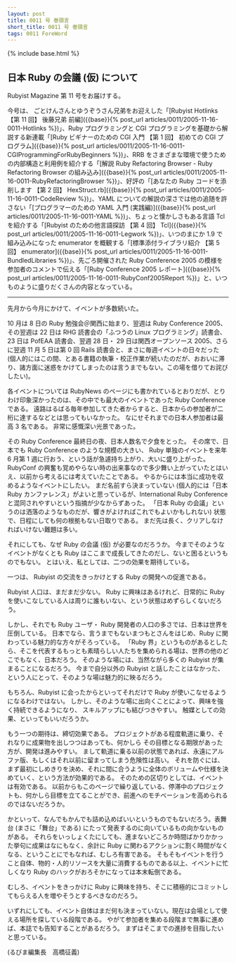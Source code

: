 ```yaml
---
layout: post
title: 0011 号 巻頭言
short_title: 0011 号 巻頭言
tags: 0011 ForeWord
---
```

{% include base.html %}


## 日本 Ruby の会議 (仮) について

Rubyist Magazine 第 11 号をお届けする。

今号は、
ごとけんさんとゆうぞうさん兄弟をお迎えした「[Rubyist Hotlinks 【第 11 回】 後藤兄弟 前編]({{base}}{% post_url articles/0011/2005-11-16-0011-Hotlinks %})」、Ruby プログラミングと CGI プログラミングを基礎から解説する新連載「[Ruby ビギナーのための CGI 入門 【第 1 回】 初めての CGI プログラム]({{base}}{% post_url articles/0011/2005-11-16-0011-CGIProgrammingForRubyBeginners %})」、RRB をさまざまな環境で使うための内部構造と利用例を紹介する「[解説 Ruby Refactoring Browser - Ruby Refactoring Browser の組み込み]({{base}}{% post_url articles/0011/2005-11-16-0011-RubyRefactoringBrowser %})」、好評の「[あなたの Ruby コードを添削します 【第 2 回】 HexStruct.rb]({{base}}{% post_url articles/0011/2005-11-16-0011-CodeReview %})」、YAML についての解説の深さでは他の追随を許さない「[プログラマーのための YAML 入門 (実践編)]({{base}}{% post_url articles/0011/2005-11-16-0011-YAML %})」、ちょっと懐かしさもある言語 Tcl を紹介する「[Rubyist のための他言語探訪 【第 4 回】 Tcl]({{base}}{% post_url articles/0011/2005-11-16-0011-Legwork %})」、いつのまにか 1.9 で組み込みになった enumerator を概観する「[標準添付ライブラリ紹介 【第 5 回】 enumerator]({{base}}{% post_url articles/0011/2005-11-16-0011-BundledLibraries %})」、先ごろ開催された Ruby Conference 2005 の模様を参加者のコメントで伝える「[Ruby Conference 2005 レポート]({{base}}{% post_url articles/0011/2005-11-16-0011-RubyConf2005Report %})」と、いつものように盛りだくさんの内容となっている。

----
先月から今月にかけて、イベントが多数続いた。

10 月は 8 日の Ruby 勉強会＠関西に始まり、翌週は Ruby Conference 2005、その翌週は 22 日は RHG 読書会の「ふつうの Linux プログラミング」読書会、23 日は PofEAA 読書会、翌週 28 日・ 29 日は関西オープンソース 2005、さらに翌週 11 月 5 日は第 0 回 Rails 読書会と、まさに毎週イベントの日々だった (個人的にはこの間、とある書籍の執筆・校正作業が続いたのだが、おおいに滞り、諸方面に迷惑をかけてしまったのは言うまでもない。この場を借りてお詫びしたい)。

各イベントについては RubyNews のページにも書かれているとおりだが、とりわけ印象深かったのは、その中でも最大のイベントであった Ruby Conference である。
遠路はるばる毎年参加してきた者からすると、日本からの参加者が二桁に達するなどとは思ってもいなかった。
なにせそれまでの日本人参加者は最高 3 名である。
非常に感慨深い光景であった。

その Ruby Conference 最終日の夜、日本人数名で夕食をとった。
その席で、日本でも Ruby Conference のような規模の大きい、 Ruby 単独のイベントを来年 6 月第 1 週に行おう、という話が急遽持ち上がり、大いに盛り上がった。
RubyConf の興奮も覚めやらない時の出来事なので多少舞い上がっていたとはいえ、以前から考えるには考えていたことである。
やるからには本当に成功を収めるようなイベントにしたい。
まだ名前すら決まっていない (個人的には「日本 Ruby カンファレンス」がよいと思っているが、International Ruby Conference と混同されやすいという指摘が少なからずあった。
「日本 Ruby の会議」というのは洒落のようなものだが、響きがよければこれでもよいかもしれない) 状態で、日程にしても何の根拠もない日取りである。
まだ先は長く、クリアしなければいけない難題は多い。

それにしても、なぜ Ruby の会議 (仮) が必要なのだろうか。
今までそのようなイベントがなくとも Ruby はここまで成長してきたのだし、ないと困るというものでもない。
とはいえ、私としては、二つの効果を期待している。

一つは、 Rubyist の交流をきっかけとする Ruby の開発への促進である。

Rubyist 人口は、まだまだ少ない。
Ruby に興味はあるけれど、日常的に Ruby を使いこなしている人は周りに誰もいない、という状態はめずらしくないだろう。

しかし、それでも Ruby ユーザ・ Ruby 開発者の人口の多さでは、日本は世界を圧倒している。
日本でなら、言うまでもないまつもとさんをはじめ、Ruby に関わっている魅力的な方々がそろっている。
「Ruby 界」というものがあるとしたら、そこを代表するもっとも素晴らしい人たちを集められる場は、世界の他のどこでもなく、日本だろう。
そのような場には、当然ながら多くの Rubyist が集まることになるだろう。
今まで自分以外の Rubyist と話したことはなかった、という人にとって、そのような場は魅力的に映るだろう。

もちろん、Rubyist に会ったからといってそれだけで Ruby が使いこなせるようになるわけではない。
しかし、そのような場に出向くことによって、興味を強く持続できるようになり、
スキルアップにも結びつきやすい。
触媒としての効果、といってもいいだろうか。

もう一つの期待は、締切効果である。
プロジェクトがある程度軌道に乗り、それなりに成果物を出しつつはあっても、何かしら
その目標となる期限があった方が、開発は進みやすい。
まして軌道に乗る以前の状態であれば、永遠にアルファ版、もしくはそれ以前に留まってしまう危険性は高い。
それを防ぐには、まず最初にしめきりを決め、それに間に合うように全体のボリュームや仕様を決めていく、という方法が効果的である。
そのための区切りとしては、イベントは有効である。
以前からもこのページで繰り返している、停滞中のプロジェクトも、何かしら目標を立てることができ、前進へのモチベーションを高められるのではないだろうか。

かといって、なんでもかんでも詰め込めばいいというものでもないだろう。表舞台 (まさに「舞台」である) にたって発表するのに向いているもの向かないものがある。
それらをいっしょくたにしても、進まないどころか時間ばかりかかった挙句に成果はなにもなく、余計に Ruby に関わるアクションに割く時間がなくなる、ということにでもなれば、むしろ有害である。
そもそもイベントを行うこと自体、物的・人的リソースを大量に消費するものである以上、イベントに忙しくなり Ruby のハックがおろそかになっては本末転倒である。

むしろ、イベントをきっかけに Ruby に興味を持ち、そこに積極的にコミットしてもらえる人を増やそうとするべきなのだろう。

いずれにしても、イベント自体はまだ何も決まっていない。現在は会場として使える場所を探している段階である。
やがて参加者を集める段階まで無事に進めば、本誌でも告知することがあるだろう。
まずはそこまでの進捗を目指したいと思っている。

(るびま編集長　高橋征義)


